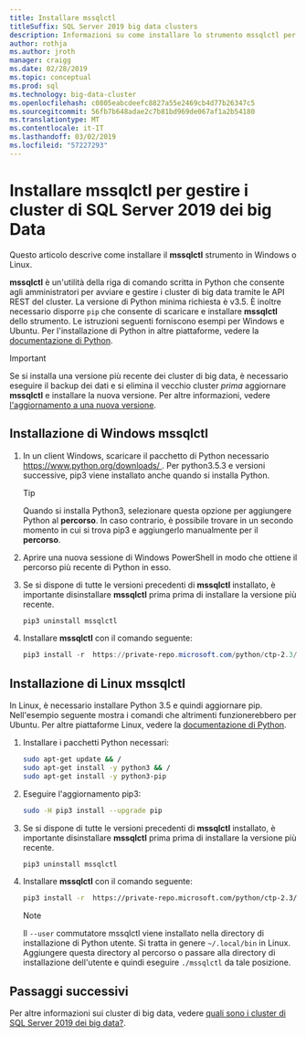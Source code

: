```yaml
---
title: Installare mssqlctl
titleSuffix: SQL Server 2019 big data clusters
description: Informazioni su come installare lo strumento mssqlctl per l'installazione e gestione dei cluster di big data 2019 Server SQL (anteprima).
author: rothja
ms.author: jroth
manager: craigg
ms.date: 02/28/2019
ms.topic: conceptual
ms.prod: sql
ms.technology: big-data-cluster
ms.openlocfilehash: c0805eabcdeefc8827a55e2469cb4d77b26347c5
ms.sourcegitcommit: 56fb7b648adae2c7b81bd969de067af1a2b54180
ms.translationtype: MT
ms.contentlocale: it-IT
ms.lasthandoff: 03/02/2019
ms.locfileid: "57227293"
---
```

# <a name="install-mssqlctl-to-manage-sql-server-2019-big-data-clusters"></a>Installare mssqlctl per gestire i cluster di SQL Server 2019 dei big Data

Questo articolo descrive come installare il **mssqlctl** strumento in Windows o Linux.

**mssqlctl** è un'utilità della riga di comando scritta in Python che consente agli amministratori per avviare e gestire i cluster di big data tramite le API REST del cluster. La versione di Python minima richiesta è v3.5. È inoltre necessario disporre `pip` che consente di scaricare e installare **mssqlctl** dello strumento. Le istruzioni seguenti forniscono esempi per Windows e Ubuntu. Per l'installazione di Python in altre piattaforme, vedere la [documentazione di Python](https://wiki.python.org/moin/BeginnersGuide/Download).

> [!IMPORTANT]
> Se si installa una versione più recente dei cluster di big data, è necessario eseguire il backup dei dati e si elimina il vecchio cluster *prima* aggiornare **mssqlctl** e installare la nuova versione. Per altre informazioni, vedere [l'aggiornamento a una nuova versione](deployment-guidance.md#upgrade).

## <a id="windows"></a> Installazione di Windows mssqlctl

1. In un client Windows, scaricare il pacchetto di Python necessario [ https://www.python.org/downloads/ ](https://www.python.org/downloads/). Per python3.5.3 e versioni successive, pip3 viene installato anche quando si installa Python. 

   > [!TIP] 
   > Quando si installa Python3, selezionare questa opzione per aggiungere Python al **percorso**. In caso contrario, è possibile trovare in un secondo momento in cui si trova pip3 e aggiungerlo manualmente per il **percorso**.

1. Aprire una nuova sessione di Windows PowerShell in modo che ottiene il percorso più recente di Python in esso.

1. Se si dispone di tutte le versioni precedenti di **mssqlctl** installato, è importante disinstallare **mssqlctl** prima prima di installare la versione più recente.

   ```powershell
   pip3 uninstall mssqlctl
   ```

1. Installare **mssqlctl** con il comando seguente:

   ```powershell
   pip3 install -r  https://private-repo.microsoft.com/python/ctp-2.3/mssqlctl/requirements.txt
   ```

## <a id="linux"></a> Installazione di Linux mssqlctl

In Linux, è necessario installare Python 3.5 e quindi aggiornare pip. Nell'esempio seguente mostra i comandi che altrimenti funzionerebbero per Ubuntu. Per altre piattaforme Linux, vedere la [documentazione di Python](https://wiki.python.org/moin/BeginnersGuide/Download).

1. Installare i pacchetti Python necessari:

   ```bash
   sudo apt-get update && /
   sudo apt-get install -y python3 && /
   sudo apt-get install -y python3-pip
   ```

1. Eseguire l'aggiornamento pip3:

   ```bash
   sudo -H pip3 install --upgrade pip
   ```

1. Se si dispone di tutte le versioni precedenti di **mssqlctl** installato, è importante disinstallare **mssqlctl** prima prima di installare la versione più recente.

   ```bash
   pip3 uninstall mssqlctl
   ```

1. Installare **mssqlctl** con il comando seguente:

   ```bash
   pip3 install -r  https://private-repo.microsoft.com/python/ctp-2.3/mssqlctl/requirements.txt --user
   ```

   > [!NOTE]
   > Il `--user` commutatore mssqlctl viene installato nella directory di installazione di Python utente. Si tratta in genere `~/.local/bin` in Linux. Aggiungere questa directory al percorso o passare alla directory di installazione dell'utente e quindi eseguire `./mssqlctl` da tale posizione.

## <a name="next-steps"></a>Passaggi successivi

Per altre informazioni sui cluster di big data, vedere [quali sono i cluster di SQL Server 2019 dei big data?](big-data-cluster-overview.md).
